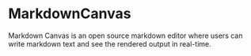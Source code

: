 # MarkdownCanvas
Markdown Canvas is an open source markdown editor where users can write markdown text and see the rendered output in real-time.
